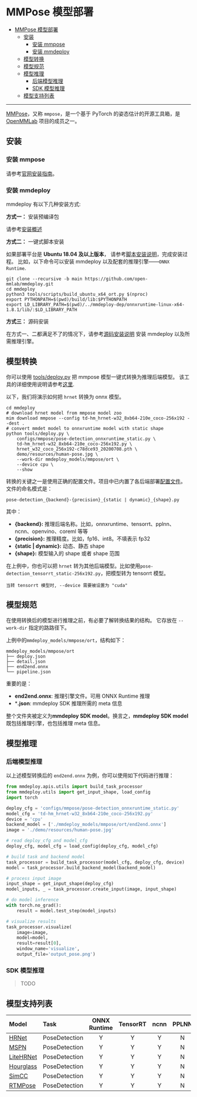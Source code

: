 # MMPose 模型部署

- [MMPose 模型部署](#mmpose-模型部署)
  - [安装](#安装)
    - [安装 mmpose](#安装-mmpose)
    - [安装 mmdeploy](#安装-mmdeploy)
  - [模型转换](#模型转换)
  - [模型规范](#模型规范)
  - [模型推理](#模型推理)
    - [后端模型推理](#后端模型推理)
    - [SDK 模型推理](#sdk-模型推理)
  - [模型支持列表](#模型支持列表)

______________________________________________________________________

[MMPose](https://github.com/open-mmlab/mmpose/tree/main)，又称 `mmpose`，是一个基于 PyTorch 的姿态估计的开源工具箱，是 [OpenMMLab](https://openmmlab.com/) 项目的成员之一。

## 安装

### 安装 mmpose

请参考[官网安装指南](https://mmpose.readthedocs.io/en/latest/installation.html#best-practices)。

### 安装 mmdeploy

mmdeploy 有以下几种安装方式:

**方式一：** 安装预编译包

请参考[安装概述](https://mmdeploy.readthedocs.io/zh_CN/latest/get_started.html#mmdeploy)

**方式二：** 一键式脚本安装

如果部署平台是 **Ubuntu 18.04 及以上版本**， 请参考[脚本安装说明](../01-how-to-build/build_from_script.md)，完成安装过程。
比如，以下命令可以安装 mmdeploy 以及配套的推理引擎——`ONNX Runtime`.

```shell
git clone --recursive -b main https://github.com/open-mmlab/mmdeploy.git
cd mmdeploy
python3 tools/scripts/build_ubuntu_x64_ort.py $(nproc)
export PYTHONPATH=$(pwd)/build/lib:$PYTHONPATH
export LD_LIBRARY_PATH=$(pwd)/../mmdeploy-dep/onnxruntime-linux-x64-1.8.1/lib/:$LD_LIBRARY_PATH
```

**方式三：** 源码安装

在方式一、二都满足不了的情况下，请参考[源码安装说明](../01-how-to-build/build_from_source.md) 安装 mmdeploy 以及所需推理引擎。

## 模型转换

你可以使用 [tools/deploy.py](https://github.com/open-mmlab/mmdeploy/tree/main/tools/deploy.py) 把 mmpose 模型一键式转换为推理后端模型。
该工具的详细使用说明请参考[这里](https://github.com/open-mmlab/mmdeploy/tree/main/docs/en/02-how-to-run/convert_model.md#usage).

以下，我们将演示如何把 `hrnet` 转换为 onnx 模型。

```shell
cd mmdeploy
# download hrnet model from mmpose model zoo
mim download mmpose --config td-hm_hrnet-w32_8xb64-210e_coco-256x192 --dest .
# convert mmdet model to onnxruntime model with static shape
python tools/deploy.py \
    configs/mmpose/pose-detection_onnxruntime_static.py \
    td-hm_hrnet-w32_8xb64-210e_coco-256x192.py \
    hrnet_w32_coco_256x192-c78dce93_20200708.pth \
    demo/resources/human-pose.jpg \
    --work-dir mmdeploy_models/mmpose/ort \
    --device cpu \
    --show
```

转换的关键之一是使用正确的配置文件。项目中已内置了各后端部署[配置文件](https://github.com/open-mmlab/mmdeploy/tree/main/configs/mmpose)。
文件的命名模式是：

```
pose-detection_{backend}-{precision}_{static | dynamic}_{shape}.py
```

其中：

- **{backend}:** 推理后端名称。比如，onnxruntime、tensorrt、pplnn、ncnn、openvino、coreml 等等
- **{precision}:** 推理精度。比如，fp16、int8。不填表示 fp32
- **{static | dynamic}:** 动态、静态 shape
- **{shape}:** 模型输入的 shape 或者 shape 范围

在上例中，你也可以把 `hrnet` 转为其他后端模型。比如使用`pose-detection_tensorrt_static-256x192.py`，把模型转为 tensorrt 模型。

```{tip}
当转 tensorrt 模型时, --device 需要被设置为 "cuda"
```

## 模型规范

在使用转换后的模型进行推理之前，有必要了解转换结果的结构。 它存放在 `--work-dir` 指定的路路径下。

上例中的`mmdeploy_models/mmpose/ort`，结构如下：

```
mmdeploy_models/mmpose/ort
├── deploy.json
├── detail.json
├── end2end.onnx
└── pipeline.json
```

重要的是：

- **end2end.onnx**: 推理引擎文件。可用 ONNX Runtime 推理
- \***.json**:  mmdeploy SDK 推理所需的 meta 信息

整个文件夹被定义为**mmdeploy SDK model**。换言之，**mmdeploy SDK model**既包括推理引擎，也包括推理 meta 信息。

## 模型推理

### 后端模型推理

以上述模型转换后的 `end2end.onnx` 为例，你可以使用如下代码进行推理：

```python
from mmdeploy.apis.utils import build_task_processor
from mmdeploy.utils import get_input_shape, load_config
import torch

deploy_cfg = 'configs/mmpose/pose-detection_onnxruntime_static.py'
model_cfg = 'td-hm_hrnet-w32_8xb64-210e_coco-256x192.py'
device = 'cpu'
backend_model = ['./mmdeploy_models/mmpose/ort/end2end.onnx']
image = './demo/resources/human-pose.jpg'

# read deploy_cfg and model_cfg
deploy_cfg, model_cfg = load_config(deploy_cfg, model_cfg)

# build task and backend model
task_processor = build_task_processor(model_cfg, deploy_cfg, device)
model = task_processor.build_backend_model(backend_model)

# process input image
input_shape = get_input_shape(deploy_cfg)
model_inputs, _ = task_processor.create_input(image, input_shape)

# do model inference
with torch.no_grad():
    result = model.test_step(model_inputs)

# visualize results
task_processor.visualize(
    image=image,
    model=model,
    result=result[0],
    window_name='visualize',
    output_file='output_pose.png')
```

### SDK 模型推理

> TODO

## 模型支持列表

| Model                                                                                                     | Task          | ONNX Runtime | TensorRT | ncnn | PPLNN | OpenVINO |
| :-------------------------------------------------------------------------------------------------------- | :------------ | :----------: | :------: | :--: | :---: | :------: |
| [HRNet](https://mmpose.readthedocs.io/en/latest/model_zoo_papers/backbones.html#hrnet-cvpr-2019)          | PoseDetection |      Y       |    Y     |  Y   |   N   |    Y     |
| [MSPN](https://mmpose.readthedocs.io/en/latest/model_zoo_papers/backbones.html#mspn-arxiv-2019)           | PoseDetection |      Y       |    Y     |  Y   |   N   |    Y     |
| [LiteHRNet](https://mmpose.readthedocs.io/en/latest/model_zoo_papers/backbones.html#litehrnet-cvpr-2021)  | PoseDetection |      Y       |    Y     |  Y   |   N   |    Y     |
| [Hourglass](https://mmpose.readthedocs.io/en/latest/model_zoo_papers/algorithms.html#hourglass-eccv-2016) | PoseDetection |      Y       |    Y     |  Y   |   N   |    Y     |
| [SimCC](https://mmpose.readthedocs.io/en/latest/model_zoo_papers/algorithms.html#simcc-eccv-2022)         | PoseDetection |      Y       |    Y     |  Y   |   N   |    Y     |
| [RTMPose](https://github.com/open-mmlab/mmpose/tree/main/projects/rtmpose)                                | PoseDetection |      Y       |    Y     |  Y   |   N   |    Y     |
